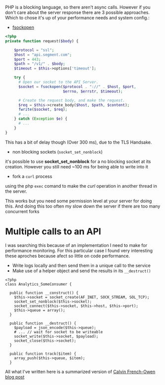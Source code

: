PHP is a blocking language, so there aren't async calls. However if you 
don't care about the server response there are 3 possible approaches.
Which to chose it's up of your performance needs and system config.:

* [fsockopen](http://php.net/manual/en/function.fsockopen.php)

```php
<?php
private function request($body) {

    $protocol = "ssl";
    $host = "api.segment.com";
    $port = 443;
    $path = "/v1/" . $body;
    $timeout = $this->options['timeout'];

    try {
      # Open our socket to the API Server.
      $socket = fsockopen($protocol . "://" . $host, $port,
                          $errno, $errstr, $timeout);

      # Create the request body, and make the request.
      $req = $this->create_body($host, $path, $content);
      fwrite($socket, $req);
      # ...
    } catch (Exception $e) {
      # ...
    }
}

```
This has a bit of delay though (Over 300 ms), due to the TLS Handsake.

* non blocking sockets (`socket_set_nonblock`)

it's possible to use **socket_set_nonblock** for a no blocking socket at its
creation. However you still need ~100 ms for being able to write into it

* fork a `curl` process

using the php `exec` comand to make the *curl* operation in another thread in the
server.

This works but you need some permission level at your server for doing this. And
doing this too often my slow down the server if there are too many concurrent forks


# Multiple calls to an API

I was searching this because of an implementation I need to make for performance
monitoring. For this particular case I found very interesting these aproches because
afect so little on code performance.

* Write logs locally and then send them in a unique call to the service
* Make use of a helper object and send the results in its `__destruct()`

```
<?php
class Analytics_SomeConsumer {

  public function __construct() {
    $this->socket = socket_create(AF_INET, SOCK_STREAM, SOL_TCP);
    socket_set_nonblock($this->socket);
    socket_connect($this->socket, $this->host, $this->port);
    $this->queue = array();
  }

  public function __destruct() {
    $payload = json_encode($this->queue);
    # ... // wait for socket to be writeable
    socket_write($this->socket, $payload);
    socket_close($this->socket);
  }

  public function track($item) {
    array_push($this->queue, $item);
  }
```

All what I've written here is a summarized version of [Calvin French-Owen blog post](https://segment.com/blog/how-to-make-async-requests-in-php/)

